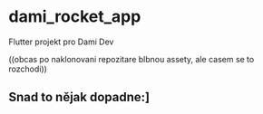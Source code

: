 # dami_rocket_app

Flutter projekt pro Dami Dev

((obcas po naklonovani repozitare blbnou assety, ale casem se to rozchodi))

## Snad to nějak dopadne:]

